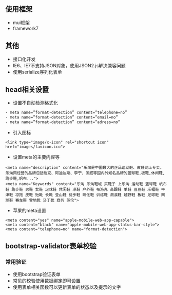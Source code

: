 ## 使用框架
- mui框架
- framework7

## 其他
- 接口化开发
- IE6、IE7不支持JSON对象，使用JSON2.js解决兼容问题
- 使用serialize序列化表单

## head相关设置
- 设置不自动检测格式化
```html
- meta name=”format-detection” content=”telephone=no” 
- meta name=”format-detection” content=”email=no” 
- meta name=”format-detection” content=”adress=no”
```
- 引入图标
```
<link type="image/x-icon" rel="shortcut icon" href="images/favicon.ico">
```
- 设置meta的主要内容等
```
<meta name="description" content="乐淘是中国最大的正品运动鞋、皮鞋网上专卖。乐淘网经营的品牌包括耐克、阿迪达斯、李宁、匡威等国内外知名品牌的篮球鞋,板鞋,休闲鞋,跑步鞋,帆布...">
<meta name="Keywords" content="乐淘 乐淘鞋城 买鞋子 上乐淘 运动鞋 篮球鞋 帆布鞋 跑步鞋 男鞋 女鞋 足球鞋 休闲鞋 凉鞋 户外鞋 布洛克 高跟鞋 单鞋 豆豆鞋 乐福鞋 牛津鞋 凉拖 皮鞋 短靴 长靴 登山鞋 徒步鞋 硫化鞋 训练鞋 溯溪鞋 越野鞋 板鞋 足球鞋 网球鞋 赛车鞋 雪地靴 马丁靴 商务 英伦">
```
- 苹果的meta设置
```
<meta content="yes" name="apple-mobile-web-app-capable">
<meta content="black" name="apple-mobile-web-app-status-bar-style">
<meta content="telephone=no" name="format-detection">
```


## bootstrap-validator表单校验
### 常用验证

- 使用bootstrap验证表单
- 常见的校验使用数据绑定即可设置
- 使用表单相关函数可以更新表单的状态以及提示的文字